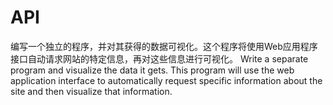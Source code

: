 # API
编写一个独立的程序，并对其获得的数据可视化。这个程序将使用Web应用程序接口自动请求网站的特定信息，再对这些信息进行可视化。
Write a separate program and visualize the data it gets. This program will use the web application interface to automatically 
request specific information about the site and then visualize that information.
